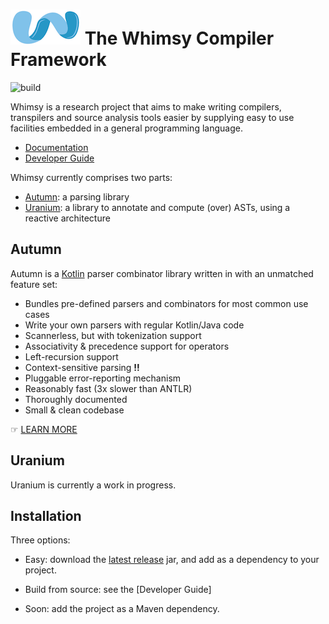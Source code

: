 # ![logo](logo.png) The Whimsy Compiler Framework

![build](https://api.travis-ci.org/norswap/whimsy.svg?branch=master)

Whimsy is a research project that aims to make writing compilers, transpilers
and source analysis tools easier by supplying easy to use facilities embedded in
a general programming language.

- [Documentation](/doc/README.md)
- [Developer Guide](/doc/dev-guide.md)

Whimsy currently comprises two parts:

- [Autumn][autumn-doc]: a parsing library
- [Uranium][uranium-doc]: a library to annotate and compute (over) ASTs, using a reactive
  architecture

## Autumn

Autumn is a [Kotlin] parser combinator library written in with an unmatched feature set:

- Bundles pre-defined parsers and combinators for most common use cases
- Write your own parsers with regular Kotlin/Java code
- Scannerless, but with tokenization support
- Associativity & precedence support for operators
- Left-recursion support
- Context-sensitive parsing **!!**
- Pluggable error-reporting mechanism
- Reasonably fast (3x slower than ANTLR)
- Thoroughly documented
- Small & clean codebase

[Kotlin]: https://kotlinlang.org/

☞ [LEARN MORE][autumn-doc]

## Uranium

Uranium is currently a work in progress.

[autumn-doc]: /doc/autumn/README.md
[uranium-doc]: /doc/uranium/README.md

## Installation

Three options:

- Easy: download the [latest release] jar, and add as a dependency to your project.

[latest release]: /releases

- Build from source: see the [Developer Guide]

- Soon: add the project as a Maven dependency.